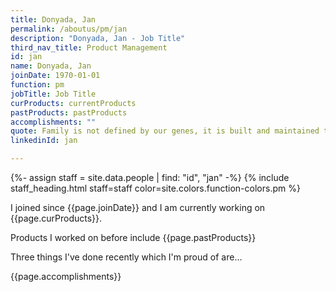 ```yaml
---
title: Donyada, Jan
permalink: /aboutus/pm/jan
description: "Donyada, Jan - Job Title"
third_nav_title: Product Management
id: jan
name: Donyada, Jan
joinDate: 1970-01-01
function: pm
jobTitle: Job Title
curProducts: currentProducts
pastProducts: pastProducts
accomplishments: ""
quote: Family is not defined by our genes, it is built and maintained through love.
linkedinId: jan

---
```


{%- assign staff = site.data.people | find: "id", "jan" -%}
{% include staff_heading.html staff=staff color=site.colors.function-colors.pm %}

<p>I joined since {{page.joinDate}} and I am currently working on {{page.curProducts}}.</p>

<p>Products I worked on before include {{page.pastProducts}}</p>

<p>Three things I've done recently which I'm proud of are...</p>
{{page.accomplishments}}
